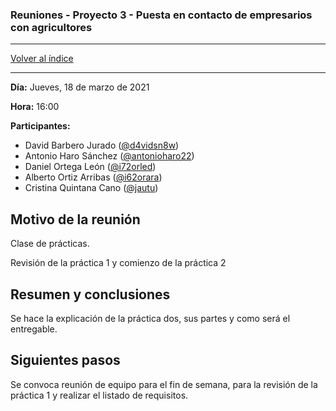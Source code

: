 ### Reuniones - Proyecto 3 - Puesta en contacto de empresarios con agricultores

---

[Volver al índice](../README.md)

---

**Día:** Jueves, 18 de marzo de 2021

**Hora:** 16:00

**Participantes:**

* David Barbero Jurado ([@d4vidsn8w](https://github.com/d4vidsn8w))
* Antonio Haro Sánchez ([@antonioharo22](https://github.com/antonioharo22))
* Daniel Ortega León ([@i72orled](https://github.com/i72orled))
* Alberto Ortiz Arribas ([@i62orara](https://github.com/i62orara))
* Cristina Quintana Cano ([@jautu](https://github.com/jautu))

## Motivo de la reunión

Clase de prácticas.

Revisión de la práctica 1 y comienzo de la práctica 2

## Resumen y conclusiones

Se hace la explicación de la práctica dos, sus partes y como será el entregable.

## Siguientes pasos

Se convoca reunión de equipo para el fin de semana, para la revisión de la práctica 1 y realizar el listado de requisitos.
